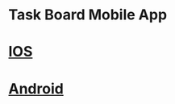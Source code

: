 # Task Board Mobile App

# [IOS](https://github.com/CalenCalamity/TaskBoard_App/tree/main/ios)

# [Android](https://github.com/CalenCalamity/TaskBoard_App/tree/main/android)
